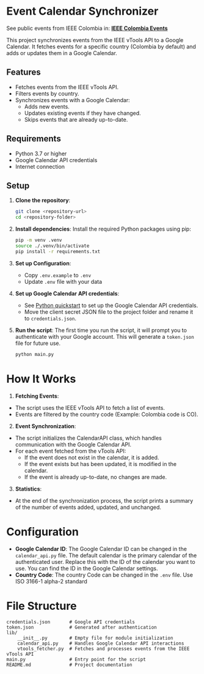 # Event Calendar Synchronizer

See public events from IEEE Colombia in: [**IEEE Colombia Events**](https://calendar.google.com/calendar/u/0/embed?src=c_43af0395e171c4997b9f25b43fa77a8e172f0405ed2fd325ded2462439218024@group.calendar.google.com&ctz=America/Bogota)

This project synchronizes events from the IEEE vTools API to a Google Calendar. It fetches events for a specific country (Colombia by default) and adds or updates them in a Google Calendar.

## Features

- Fetches events from the IEEE vTools API.
- Filters events by country.
- Synchronizes events with a Google Calendar:
  - Adds new events.
  - Updates existing events if they have changed.
  - Skips events that are already up-to-date.

## Requirements

- Python 3.7 or higher
- Google Calendar API credentials
- Internet connection

## Setup

1. **Clone the repository**:
   ```bash
   git clone <repository-url>
   cd <repository-folder>
   ```

2. **Install dependencies**: Install the required Python packages using pip:
    ```bash
    pip -m venv .venv
    source ./.venv/bin/activate
    pip install -r requirements.txt
    ```
   
3. **Set up Configuration**:
   * Copy `.env.example` to `.env` 
   * Update `.env` file with your data

4. **Set up Google Calendar API credentials**: 
   * See [Python quickstart](https://developers.google.com/calendar/api/quickstart/python) to set up the Google Calendar API credentials.
   * Move the client secret JSON file to the project folder and rename it to `credentials.json`.

5. **Run the script**: The first time you run the script, it will prompt you to authenticate with your Google account. This will generate a `token.json` file for future use.
    ```bash
    python main.py
    ```
# How It Works
1. **Fetching Events**:
  * The script uses the IEEE vTools API to fetch a list of events.
  * Events are filtered by the country code (Example: Colombia code is CO).

2. **Event Synchronization**:
  * The script initializes the CalendarAPI class, which handles communication with the Google Calendar API.
  * For each event fetched from the vTools API:
    * If the event does not exist in the calendar, it is added.
    * If the event exists but has been updated, it is modified in the calendar.
    * If the event is already up-to-date, no changes are made.

3. **Statistics**:
  * At the end of the synchronization process, the script prints a summary of the number of events added, updated, and unchanged.

# Configuration
* **Google Calendar ID**: The Google Calendar ID can be changed in the `calendar_api.py` file. The default calendar is the primary calendar of the authenticated user. 
Replace this with the ID of the calendar you want to use. You can find the ID in the Google Calendar settings.
* **Country Code**: The country Code can be changed in the `.env` file. Use ISO 3166-1 alpha-2 standard


# File Structure
```plaintext
credentials.json       # Google API credentials
token.json             # Generated after authentication
lib/
    __init__.py        # Empty file for module initialization
    calendar_api.py    # Handles Google Calendar API interactions
    vtools_fetcher.py  # Fetches and processes events from the IEEE vTools API
main.py                # Entry point for the script
README.md              # Project documentation
```
